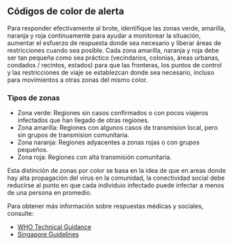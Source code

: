 ## Códigos de color de alerta

Para responder efectivamente al brote, identifique las zonas verde, amarilla, naranja y roja continuamente para ayudar a monitorear la situación, aumentar el esfuerzo de respuesta donde sea necesario y liberar áreas de restricciones cuando sea posible. Cada zona amarilla, naranja y roja debe ser tan pequeña como sea práctico (vecindarios, colonias, áreas urbanas, condados / recintos, estados) para que las fronteras, los puntos de control y las restricciones de viaje se establezcan donde sea necesario, incluso para movimientos a otras zonas del mismo color.

### Tipos de zonas

- Zona verde: Regiones sin casos confirmados o con pocos viajeros infectados que han llegado de otras regiones.
- Zona amarilla: Regiones con algunos casos de transmision local, pero sin grupos de transmision comunitaria.
- Zona naranja: Regiones adyacentes a zonas rojas o con grupos pequeños.
- Zona roja: Regiones con alta transmisión comunitaria.

Esta distinción de zonas por color se basa en la idea de que en areas donde hay alta propagación del virus en la comunidad, la conectividad social debe reducirse al punto en que cada individuio infectado puede infectar a menos de una persona en promedio.

Para obtener más información sobre respuestas médicas y sociales, consulte:

- [WHO Technical Guidance](https://www.who.int/emergencies/diseases/novel-coronavirus-2019/technical-guidance)
- [Singapore Guidelines](https://www.moh.gov.sg/covid-19)
